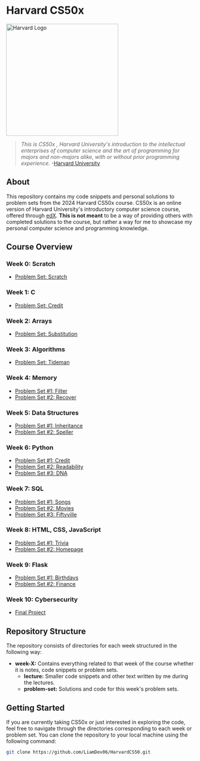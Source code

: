 # Harvard CS50x
<img src="https://cdn.discordapp.com/attachments/1191408781645578342/1191829715707773078/harvard-logo-transparent.png?ex=65a6dceb&is=659467eb&hm=ddc819d4abb0b64638b1c726a8207f0aae5427d11281a5f58c1edb5925963369&" width="300" height="300" alt="Harvard Logo">

> *This is CS50x , Harvard University's introduction to the intellectual enterprises of computer science and the art of programming for majors and non-majors alike, with or without prior programming experience.* -[Harvard University](https://pll.harvard.edu/course/cs50-introduction-computer-science)

## About
This repository contains my code snippets and personal solutions to problem sets from the 2024 Harvard CS50x course. CS50x is an online version of Harvard University's introductory computer science course, offered through [edX](https://www.edx.org/learn/computer-science/harvard-university-cs50-s-introduction-to-computer-science).
**This is not meant** to be a way of providing others with completed solutions to the course, but rather a way for me to showcase my personal computer science and programming knowledge.

## Course Overview
### Week 0: Scratch
- [Problem Set: Scratch](https://cs50.harvard.edu/x/2024/psets/0/)
### Week 1: C
- [Problem Set: Credit](https://cs50.harvard.edu/x/2024/psets/1/credit/)
### Week 2: Arrays
- [Problem Set: Substitution](https://cs50.harvard.edu/x/2024/psets/2/substitution/)
### Week 3: Algorithms
- [Problem Set: Tideman](https://cs50.harvard.edu/x/2024/psets/3/tideman/)
### Week 4: Memory
- [Problem Set #1: Filter](https://cs50.harvard.edu/x/2024/psets/4/filter/more/)
- [Problem Set #2: Recover](https://cs50.harvard.edu/x/2024/psets/4/recover/)
### Week 5: Data Structures
- [Problem Set #1: Inheritance](https://cs50.harvard.edu/x/2024/psets/5/inheritance/)
- [Problem Set #2: Speller](https://cs50.harvard.edu/x/2024/psets/5/speller/)
### Week 6: Python
- [Problem Set #1: Credit](https://cs50.harvard.edu/x/2024/psets/6/credit/)
- [Problem Set #2: Readability](https://cs50.harvard.edu/x/2024/psets/6/readability/)
- [Problem Set #3: DNA](https://cs50.harvard.edu/x/2024/psets/6/dna/)
### Week 7: SQL
- [Problem Set #1: Songs](https://cs50.harvard.edu/x/2024/psets/7/songs/)
- [Problem Set #2: Movies](https://cs50.harvard.edu/x/2024/psets/7/movies/)
- [Problem Set #3: Fiftyville](https://cs50.harvard.edu/x/2024/psets/7/fiftyville/)
### Week 8: HTML, CSS, JavaScript
- [Problem Set #1: Trivia](https://cs50.harvard.edu/x/2024/psets/8/trivia/)
- [Problem Set #2: Homepage](https://cs50.harvard.edu/x/2024/psets/8/homepage/)
### Week 9: Flask
- [Problem Set #1: Birthdays](https://cs50.harvard.edu/x/2024/psets/9/birthdays/)
- [Problem Set #2: Finance](https://cs50.harvard.edu/x/2024/psets/9/finance/)
### Week 10: Cybersecurity
- [Final Project](https://cs50.harvard.edu/x/2024/project/)

## Repository Structure
The repository consists of directories for each week structured in the following way:
- **week-X:** Contains everything related to that week of the course whether it is notes, code snippets or problem sets.
  - **lecture:** Smaller code snippets and other text written by me during the lectures. 
  - **problem-set:** Solutions and code for this week's problem sets.

## Getting Started
If you are currently taking CS50x or just interested in exploring the code, feel free to navigate through the directories corresponding to each week or problem set. 
You can clone the repository to your local machine using the following command:
```bash
git clone https://github.com/LiamDev06/HarvardCS50.git
```